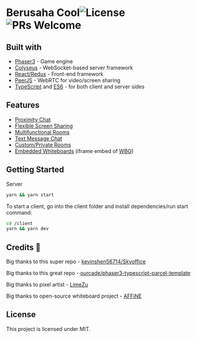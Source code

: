 # Berusaha Cool![License](https://img.shields.io/badge/license-MIT-blue) ![PRs Welcome](https://img.shields.io/badge/PRs-welcome-green.svg)


## Built with

- [Phaser3](https://github.com/photonstorm/phaser) - Game engine
- [Colyseus](https://github.com/colyseus/colyseus) - WebSocket-based server framework
- [React/Redux](https://github.com/facebook/react) - Front-end framework
- [PeerJS](https://github.com/peers/peerjs) - WebRTC for video/screen sharing
- [TypeScript](https://github.com/microsoft/TypeScript) and [ES6](https://github.com/eslint/eslint) - for both client and server sides

## Features
- [Proximity Chat](#proximity-chat-distance-based-interactive-system)
- [Flexible Screen Sharing](#flexible--immediate-screen-sharing)
- [Multifunctional Rooms](#multifunctional-rooms)
- [Text Message Chat](#text-message-chat-with-real-time-dialog-bubbles)
- [Custom/Private Rooms](#customprivate-rooms)
- [Embedded Whiteboards](#embedded-whiteboards) (iframe embed of [WBO](https://github.com/lovasoa/whitebophir))

## Getting Started
Server
```bash
yarn && yarn start
```

To start a client, go into the client folder and install dependencies/run start command:

```bash
cd /client
yarn && yarn dev
```

## Credits 🎉

Big thanks to this super repo - [kevinshen56714/Skyoffice](https://github.com/kevinshen56714/SkyOffice)


Big thanks to this great repo - [ourcade/phaser3-typescript-parcel-template](https://github.com/ourcade/phaser3-typescript-parcel-template)

Big thanks to pixel artist - [LimeZu](https://limezu.itch.io/)

Big thanks to open-source whiteboard project - [AFFiNE](https://github.com/toeverything/AFFiNE)

## License

This project is licensed under MIT.
